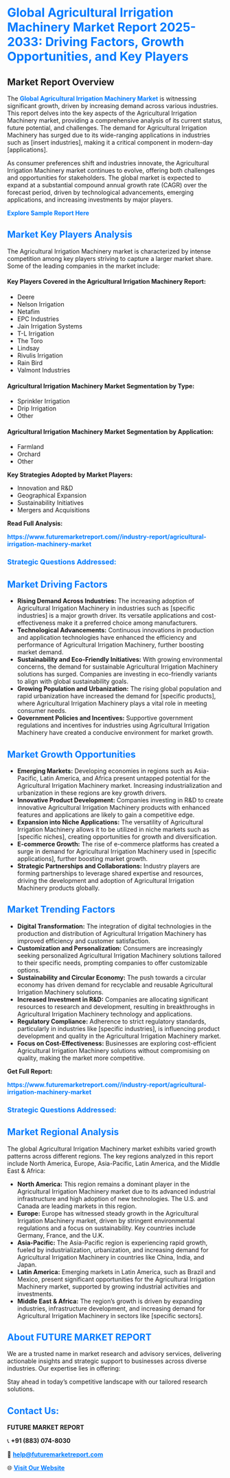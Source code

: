 <h1 style="color: #007BFF;">Global Agricultural Irrigation Machinery Market Report 2025-2033: Driving Factors, Growth Opportunities, and Key Players</h1>

<section id="overview">
<h2>Market Report Overview</h2>
<p>The <a href="https://www.futuremarketreport.com//industry-report/agricultural-irrigation-machinery-market" style="color: #007BFF; text-decoration: none;"><strong>Global Agricultural Irrigation Machinery Market</strong></a> is witnessing significant growth, driven by increasing demand across various industries. This report delves into the key aspects of the Agricultural Irrigation Machinery market, providing a comprehensive analysis of its current status, future potential, and challenges. The demand for Agricultural Irrigation Machinery has surged due to its wide-ranging applications in industries such as [insert industries], making it a critical component in modern-day [applications].</p>
<p>As consumer preferences shift and industries innovate, the Agricultural Irrigation Machinery market continues to evolve, offering both challenges and opportunities for stakeholders. The global market is expected to expand at a substantial compound annual growth rate (CAGR) over the forecast period, driven by technological advancements, emerging applications, and increasing investments by major players.</p>
</section>

<section id="overview">
<p><a href="https://www.futuremarketreport.com//request-sample/reportId=90830" style="color: #007BFF; text-decoration: none;"><strong>Explore Sample Report Here</strong></a></p>
</section>

<section id="key-players">
<h2 style="color: #007BFF;">Market Key Players Analysis</h2>
<p>The Agricultural Irrigation Machinery market is characterized by intense competition among key players striving to capture a larger market share. Some of the leading companies in the market include:</p>
<h4>Key Players Covered in the Agricultural Irrigation Machinery Report:</h4>
<ul><li>Deere</li><li>Nelson Irrigation</li><li>Netafim</li><li>EPC Industries</li><li>Jain Irrigation Systems</li><li>T-L Irrigation</li><li>The Toro</li><li>Lindsay</li><li>Rivulis Irrigation</li><li>Rain Bird</li><li>Valmont Industries</li></ul>
<h4>Agricultural Irrigation Machinery Market Segmentation by Type:</h4>
<ul><li>Sprinkler Irrigation</li><li>Drip Irrigation</li><li>Other</li></ul>

<h4>Agricultural Irrigation Machinery Market Segmentation by Application:</h4>
<ul><li>Farmland</li><li>Orchard</li><li>Other</li></ul>
<p><strong>Key Strategies Adopted by Market Players:</strong></p>
<ul>
<li>Innovation and R&D</li>
<li>Geographical Expansion</li>
<li>Sustainability Initiatives</li>
<li>Mergers and Acquisitions</li>
</ul>
</section>

<section>
<p><strong>Read Full Analysis: </strong></p><a href="https://www.futuremarketreport.com//industry-report/agricultural-irrigation-machinery-market" style="color: #007BFF; text-decoration: none;"><strong>https://www.futuremarketreport.com//industry-report/agricultural-irrigation-machinery-market</strong></a>
<h3 style="color: #007BFF;">Strategic Questions Addressed:</h3>
</section>

<section id="driving-factors">
<h2 style="color: #007BFF;">Market Driving Factors</h2>
<ul>
<li><strong>Rising Demand Across Industries:</strong> The increasing adoption of Agricultural Irrigation Machinery in industries such as [specific industries] is a major growth driver. Its versatile applications and cost-effectiveness make it a preferred choice among manufacturers.</li>
<li><strong>Technological Advancements:</strong> Continuous innovations in production and application technologies have enhanced the efficiency and performance of Agricultural Irrigation Machinery, further boosting market demand.</li>
<li><strong>Sustainability and Eco-Friendly Initiatives:</strong> With growing environmental concerns, the demand for sustainable Agricultural Irrigation Machinery solutions has surged. Companies are investing in eco-friendly variants to align with global sustainability goals.</li>
<li><strong>Growing Population and Urbanization:</strong> The rising global population and rapid urbanization have increased the demand for [specific products], where Agricultural Irrigation Machinery plays a vital role in meeting consumer needs.</li>
<li><strong>Government Policies and Incentives:</strong> Supportive government regulations and incentives for industries using Agricultural Irrigation Machinery have created a conducive environment for market growth.</li>
</ul>
</section>

<section id="growth-opportunities">
<h2 style="color: #007BFF;">Market Growth Opportunities</h2>
<ul>
<li><strong>Emerging Markets:</strong> Developing economies in regions such as Asia-Pacific, Latin America, and Africa present untapped potential for the Agricultural Irrigation Machinery market. Increasing industrialization and urbanization in these regions are key growth drivers.</li>
<li><strong>Innovative Product Development:</strong> Companies investing in R&D to create innovative Agricultural Irrigation Machinery products with enhanced features and applications are likely to gain a competitive edge.</li>
<li><strong>Expansion into Niche Applications:</strong> The versatility of Agricultural Irrigation Machinery allows it to be utilized in niche markets such as [specific niches], creating opportunities for growth and diversification.</li>
<li><strong>E-commerce Growth:</strong> The rise of e-commerce platforms has created a surge in demand for Agricultural Irrigation Machinery used in [specific applications], further boosting market growth.</li>
<li><strong>Strategic Partnerships and Collaborations:</strong> Industry players are forming partnerships to leverage shared expertise and resources, driving the development and adoption of Agricultural Irrigation Machinery products globally.</li>
</ul>
</section>

<section id="trending-factors">
<h2 style="color: #007BFF;">Market Trending Factors</h2>
<ul>
<li><strong>Digital Transformation:</strong> The integration of digital technologies in the production and distribution of Agricultural Irrigation Machinery has improved efficiency and customer satisfaction.</li>
<li><strong>Customization and Personalization:</strong> Consumers are increasingly seeking personalized Agricultural Irrigation Machinery solutions tailored to their specific needs, prompting companies to offer customizable options.</li>
<li><strong>Sustainability and Circular Economy:</strong> The push towards a circular economy has driven demand for recyclable and reusable Agricultural Irrigation Machinery solutions.</li>
<li><strong>Increased Investment in R&D:</strong> Companies are allocating significant resources to research and development, resulting in breakthroughs in Agricultural Irrigation Machinery technology and applications.</li>
<li><strong>Regulatory Compliance:</strong> Adherence to strict regulatory standards, particularly in industries like [specific industries], is influencing product development and quality in the Agricultural Irrigation Machinery market.</li>
<li><strong>Focus on Cost-Effectiveness:</strong> Businesses are exploring cost-efficient Agricultural Irrigation Machinery solutions without compromising on quality, making the market more competitive.</li>
</ul>
</section>

<section>
<p><strong>Get Full Report: </strong></p><a href="https://www.futuremarketreport.com//industry-report/agricultural-irrigation-machinery-market" style="color: #007BFF; text-decoration: none;"><strong>https://www.futuremarketreport.com//industry-report/agricultural-irrigation-machinery-market</strong></a>
<h3 style="color: #007BFF;">Strategic Questions Addressed:</h3>
</section>


<section id="regional-analysis">
<h2 style="color: #007BFF;">Market Regional Analysis</h2>
<p>The global Agricultural Irrigation Machinery market exhibits varied growth patterns across different regions. The key regions analyzed in this report include North America, Europe, Asia-Pacific, Latin America, and the Middle East & Africa:</p>
<ul>
<li><strong>North America:</strong> This region remains a dominant player in the Agricultural Irrigation Machinery market due to its advanced industrial infrastructure and high adoption of new technologies. The U.S. and Canada are leading markets in this region.</li>
<li><strong>Europe:</strong> Europe has witnessed steady growth in the Agricultural Irrigation Machinery market, driven by stringent environmental regulations and a focus on sustainability. Key countries include Germany, France, and the U.K.</li>
<li><strong>Asia-Pacific:</strong> The Asia-Pacific region is experiencing rapid growth, fueled by industrialization, urbanization, and increasing demand for Agricultural Irrigation Machinery in countries like China, India, and Japan.</li>
<li><strong>Latin America:</strong> Emerging markets in Latin America, such as Brazil and Mexico, present significant opportunities for the Agricultural Irrigation Machinery market, supported by growing industrial activities and investments.</li>
<li><strong>Middle East & Africa:</strong> The region’s growth is driven by expanding industries, infrastructure development, and increasing demand for Agricultural Irrigation Machinery in sectors like [specific sectors].</li>
</ul>
</section>

<footer>
<h2 style="color: #007BFF;">About FUTURE MARKET REPORT</h2>
<p>We are a trusted name in market research and advisory services, delivering actionable insights and strategic support to businesses across diverse industries. Our expertise lies in offering:</p>

<p>Stay ahead in today’s competitive landscape with our tailored research solutions.</p>

<h2 style="color: #007BFF;">Contact Us:</h2>
<p><strong>FUTURE MARKET REPORT</strong></p>
<p>📞 <strong>+91 (883) 074-8030</strong></p>
<p>📧 <strong><a href="mailto:help@futuremarketreport.com" style="color: #007BFF;">help@futuremarketreport.com</a></strong></p>
<p>🌐 <strong><a href="https://www.futuremarketreport.com/" style="color: #007BFF;">Visit Our Website</a></strong></p>
</footer>